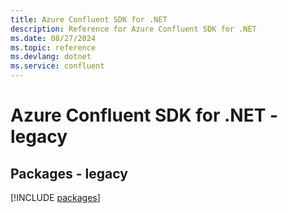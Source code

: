 ```yaml
---
title: Azure Confluent SDK for .NET
description: Reference for Azure Confluent SDK for .NET
ms.date: 08/27/2024
ms.topic: reference
ms.devlang: dotnet
ms.service: confluent
---
```

# Azure Confluent SDK for .NET - legacy
## Packages - legacy
[!INCLUDE [packages](confluent-index.md)]